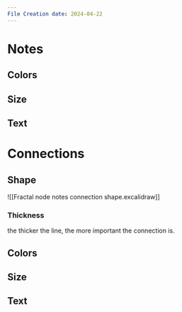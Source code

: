 ```yaml
---
File Creation date: 2024-04-22
---
```

# Notes
## Colors
## Size
## Text

# Connections
## Shape
![[Fractal node notes connection shape.excalidraw]]
### Thickness
the thicker the line, the more important the connection is.
## Colors
## Size
## Text